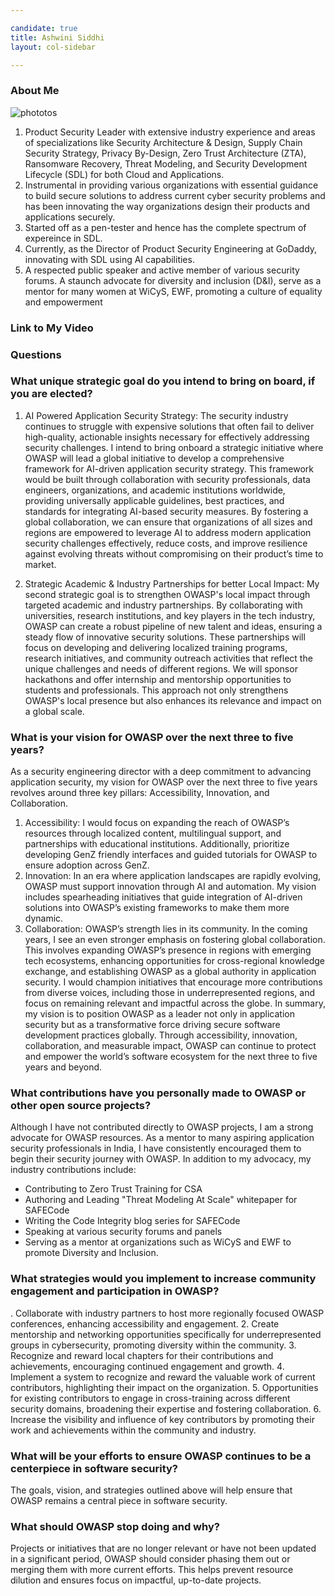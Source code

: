 ```yaml
---

candidate: true
title: Ashwini Siddhi
layout: col-sidebar

---
```


### About Me

![phototos](https://github.com/user-attachments/assets/b1e528a7-a042-40f0-9211-39f498bca903)

1. Product Security Leader with extensive industry experience and areas of specializations like Security Architecture & Design, Supply Chain Security Strategy, Privacy By-Design, Zero Trust Architecture (ZTA), Ransomware Recovery, Threat Modeling, and Security Development Lifecycle (SDL) for both Cloud and Applications.
2. Instrumental in providing various organizations with essential guidance to build secure solutions to address current cyber security problems and has been innovating the way organizations design their products and applications securely.
3. Started off as a pen-tester and hence has the complete spectrum of expereince in SDL.
4. Currently, as the Director of Product Security Engineering at GoDaddy, innovating with SDL using AI capabilities. 
5. A respected public speaker and active member of various security forums. A staunch advocate for diversity and inclusion (D&I), serve as a mentor for many women at WiCyS, EWF, promoting a culture of equality and empowerment

### Link to My Video

### Questions

### What unique strategic goal do you intend to bring on board, if you are elected? ###
1.	AI Powered Application Security Strategy: 
The security industry continues to struggle with expensive solutions that often fail to deliver high-quality, actionable insights necessary for effectively addressing security challenges. I intend to bring onboard a strategic initiative where OWASP will lead a global initiative to develop a comprehensive framework for AI-driven application security strategy. This framework would be built through collaboration with security professionals, data engineers, organizations, and academic institutions worldwide, providing universally applicable guidelines, best practices, and standards for integrating AI-based security measures. By fostering a global collaboration, we can ensure that organizations of all sizes and regions are empowered to leverage AI to address modern application security challenges effectively, reduce costs, and improve resilience against evolving threats without compromising on their product’s time to market.

2.	Strategic Academic & Industry Partnerships for better Local Impact:
My second strategic goal is to strengthen OWASP's local impact through targeted academic and industry partnerships. By collaborating with universities, research institutions, and key players in the tech industry, OWASP can create a robust pipeline of new talent and ideas, ensuring a steady flow of innovative security solutions. These partnerships will focus on developing and delivering localized training programs, research initiatives, and community outreach activities that reflect the unique challenges and needs of different regions. We will sponsor hackathons and offer internship and mentorship opportunities to students and professionals. This approach not only strengthens OWASP's local presence but also enhances its relevance and impact on a global scale.

### What is your vision for OWASP over the next three to five years? ###
As a security engineering director with a deep commitment to advancing application security, my vision for OWASP over the next three to five years revolves around three key pillars: Accessibility, Innovation, and Collaboration.
1.	Accessibility:
I would focus on expanding the reach of OWASP’s resources through localized content, multilingual support, and partnerships with educational institutions. Additionally, prioritize developing GenZ friendly interfaces and guided tutorials for OWASP to ensure adoption across GenZ.
2.	Innovation:
In an era where application landscapes are rapidly evolving, OWASP must support innovation through AI and automation. My vision includes spearheading initiatives that guide integration of AI-driven solutions into OWASP’s existing frameworks to make them more dynamic. 
3.	Collaboration: 
OWASP’s strength lies in its community. In the coming years, I see an even stronger emphasis on fostering global collaboration. This involves expanding OWASP’s presence in regions with emerging tech ecosystems, enhancing opportunities for cross-regional knowledge exchange, and establishing OWASP as a global authority in application security. I would champion initiatives that encourage more contributions from diverse voices, including those in underrepresented regions, and focus on remaining relevant and impactful across the globe. 
In summary, my vision is to position OWASP as a leader not only in application security but as a transformative force driving secure software development practices globally. Through accessibility, innovation, collaboration, and measurable impact, OWASP can continue to protect and empower the world’s software ecosystem for the next three to five years and beyond.

### What contributions have you personally made to OWASP or other open source projects? ###
Although I have not contributed directly to OWASP projects, I am a strong advocate for OWASP resources. As a mentor to many aspiring application security professionals in India, I have consistently encouraged them to begin their security journey with OWASP.
In addition to my advocacy, my industry contributions include:
-	Contributing to Zero Trust Training for CSA
-	Authoring and Leading  "Threat Modeling At Scale" whitepaper for SAFECode
-	Writing the Code Integrity blog series for SAFECode
-	Speaking at various security forums and panels
-	Serving as a mentor at organizations such as WiCyS and EWF to promote Diversity and Inclusion.

### What strategies would you implement to increase community engagement and participation in OWASP? ###
.	Collaborate with industry partners to host more regionally focused OWASP conferences, enhancing accessibility and engagement.
2.	Create mentorship and networking opportunities specifically for underrepresented groups in cybersecurity, promoting diversity within the community.
3.	Recognize and reward local chapters for their contributions and achievements, encouraging continued engagement and growth.
4.	Implement a system to recognize and reward the valuable work of current contributors, highlighting their impact on the organization.
5.	Opportunities for existing contributors to engage in cross-training across different security domains, broadening their expertise and fostering collaboration.
6.	Increase the visibility and influence of key contributors by promoting their work and achievements within the community and industry.

### What will be your efforts to ensure OWASP continues to be a centerpiece in software security? ###
The goals, vision, and strategies outlined above will help ensure that OWASP remains a central piece in software security.

### What should OWASP stop doing and why? ###

Projects or initiatives that are no longer relevant or have not been updated in a significant period, OWASP should consider phasing them out or merging them with more current efforts. This helps prevent resource dilution and ensures focus on impactful, up-to-date projects.
